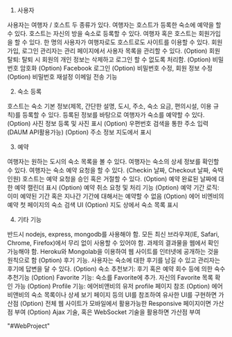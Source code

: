 1. 사용자

사용자는 여행자 / 호스트 두 종류가 있다.
여행자는 호스트가 등록한 숙소에 예약을 할 수 있다.
호스트는 자신의 방을 숙소로 등록할 수 있다.
여행자 혹은 호스트는 회원가입을 할 수 있다.
한 명의 사용자가 여행자로도 호스트로도 사이트를 이용할 수 있다.
회원가입, 로그인
관리자는 관리 페이지에서 사용자 목록을 관리할 수 있다.
(Option) 회원 탈퇴: 탈퇴 시 회원의 개인 정보는 삭제하고 로그인 할 수 없도록 처리함.
(Option) 비밀번호 암호화
(Option) Facebook 로그인
(Option) 비밀번호 수정, 회원 정보 수정
(Option) 비밀번호 재설정 이메일 전송 기능


2. 숙소 등록

호스트는 숙소 기본 정보(제목, 간단한 설명, 도시, 주소, 숙소 요금, 편의시설, 이용 규칙)를 등록할 수 있다.
등록된 정보를 바탕으로 여행자가 숙소를 예약할 수 있다.
(Option) 사진 정보 등록 및 사진 표시
(Option) 우편번호 검색을 통한 주소 입력 (DAUM API활용가능)
(Option) 주소 정보 지도에서 표시

3. 예약

여행자는 원하는 도시의 숙소 목록을 볼 수 있다.
여행자는 숙소의 상세 정보를 확인할 수 있다.
여행자는 숙소 예약 요청을 할 수 있다. (Checkin 날짜, Checkout 날짜, 숙박인원)
호스트는 예약 요청을 승인 혹은 거절할 수 있다.
(Option) 예약 완료된 날짜에 대한 예약 캘린더 표시
(Option) 예약 취소 요청 및 처리 기능
(Option) 예약 기간 로직: 이미 예약된 기간 혹은 지나간 기간에 대해서는 예약할 수 없음
(Option) 에어 비엔비의 예약 첫 페이지의 숙소 검색 UI
(Option) 지도 상에서 숙소 목록 표시


4. 기타 기능

반드시 nodejs, express, mongodb를 사용해야 함.
모든 최신 브라우져(IE, Safari, Chrome, Firefox)에서 무리 없이 사용할 수 있어야 함.
과제의 결과물을 웹에서 확인 가능해야 함.
Heroku와 Mongolab을 이용하여 웹 사이트를 인터넷에 공개하는 것을 원칙으로 함
(Option) 후기 기능. 사용자는 숙소에 대한 후기를 남길 수 있고 관리자는 후기에 답변을 달 수 있다.
(Option) 숙소 추천보기: 후기 혹은 예약 회수 등에 의한 숙수 추천기능
(Option) Favorite 기능: 숙소를 Favorite에 추가. 자신의 Favorite 목록 확인 가능
(Option) Profile 기능: 에어비앤비의 유저 profile 페이지 참조
(Option) 에어 비앤비의 숙소 목록이나 상세 보기 페이지 등의 UI를 참조하여 유사한 UI를 구현하면 가산점
(Option) 전체 웹 사이트가 모바일에서 활용가능한 Responsive 페이지이면 가산점 부여
(Option) Ajax 기술, 혹은 WebSocket 기술을 활용하면 가산점 부여 

"#WebProject" 

